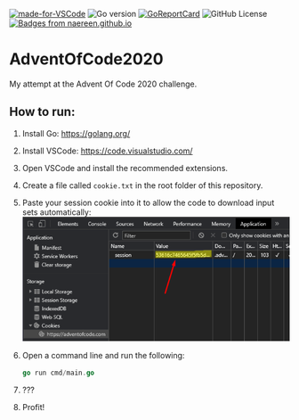 [![made-for-VSCode](https://img.shields.io/badge/Made%20for-VSCode-1f425f.svg)](https://code.visualstudio.com/)
![Go version](https://img.shields.io/badge/Go-V1.15-blue)
[![GoReportCard](https://goreportcard.com/badge/github.com/barthogenes/AdventOfCode2020)](https://goreportcard.com/report/github.com/barthogenes/AdventOfCode2020)
![GitHub License](https://img.shields.io/github/license/barthogenes/AdventOfCode2020)
[![Badges from naereen.github.io](https://img.shields.io/badge/Badges%20from-naereen.github.io-blue)](https://naereen.github.io/badges/)

# AdventOfCode2020

My attempt at the Advent Of Code 2020 challenge.

## How to run:

1. Install Go: https://golang.org/
2. Install VSCode: https://code.visualstudio.com/
3. Open VSCode and install the recommended extensions.
4. Create a file called `cookie.txt` in the root folder of this repository.
5. Paste your session cookie into it to allow the code to download input sets automatically:
   ![test](howTo.png)
6. Open a command line and run the following:

   ```go
   go run cmd/main.go
   ```

7. ???
8. Profit!
